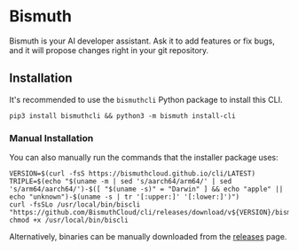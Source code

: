 # Bismuth

Bismuth is your AI developer assistant. Ask it to add features or fix bugs, and it will propose changes right in your git repository.

<!---
Demo video
-->

## Installation

It's recommended to use the `bismuthcli` Python package to install this CLI.

```
pip3 install bismuthcli && python3 -m bismuth install-cli
```

### Manual Installation

You can also manually run the commands that the installer package uses:

```
VERSION=$(curl -fsS https://bismuthcloud.github.io/cli/LATEST)
TRIPLE=$(echo "$(uname -m | sed 's/aarch64/arm64/' | sed 's/arm64/aarch64/')-$([ "$(uname -s)" = "Darwin" ] && echo "apple" || echo "unknown")-$(uname -s | tr '[:upper:]' '[:lower:]')")
curl -fsSLo /usr/local/bin/biscli "https://github.com/BismuthCloud/cli/releases/download/v${VERSION}/bismuthcli.${TRIPLE}"
chmod +x /usr/local/bin/biscli
```

Alternatively, binaries can be manually downloaded from the [releases](https://github.com/BismuthCloud/cli/releases) page.